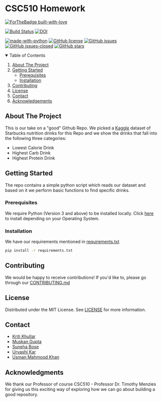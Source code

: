 # CSC510 Homework

[![ForTheBadge built-with-love](http://ForTheBadge.com/images/badges/built-with-love.svg)](https://GitHub.com/usmanwardag/csc510_hw)

[![Build Status](https://app.travis-ci.com/usmanwardag/csc510_hw.svg?branch=main)](https://app.travis-ci.com/usmanwardag/csc510_hw)
[![DOI](https://zenodo.org/badge/DOI/10.5281/zenodo.5366280.svg)](https://doi.org/10.5281/zenodo.5366280)


[![made-with-python](https://img.shields.io/badge/Made%20with-Python-1f425f.svg)](https://www.python.org/)
[![GitHub license](https://img.shields.io/github/license/usmanwardag/csc510_hw)](https://github.com/usmanwardag/csc510_hw/blob/main/LICENSE)
[![GitHub issues](https://img.shields.io/github/issues/usmanwardag/csc510_hw)](https://github.com/usmanwardag/csc510_hw/issues)
[![GitHub issues-closed](https://img.shields.io/github/issues-closed/usmanwardag/csc510_hw)](https://github.com/usmanwardag/csc510_hw/issues?q=is%3Aissue+is%3Aclosed)
[![GitHub stars](https://img.shields.io/github/stars/usmanwardag/csc510_hw)](https://github.com/usmanwardag/csc510_hw/stargazers)

<!-- TABLE OF CONTENTS -->
<details open="open">
  <summary>Table of Contents</summary>
  <ol>
    <li>
      <a href="#about-the-project">About The Project</a>
    </li>
    <li>
      <a href="#getting-started">Getting Started</a>
      <ul>
        <li><a href="#prerequisites">Prerequisites</a></li>
        <li><a href="#installation">Installation</a></li>
      </ul>
    </li>
    <li><a href="#contributing">Contributing</a></li>
    <li><a href="#license">License</a></li>
    <li><a href="#contact">Contact</a></li>
    <li><a href="#acknowledgements">Acknowledgements</a></li>
  </ol>
</details>

<!-- ABOUT THE PROJECT -->
## About The Project

This is our take on a "good" Github Repo. We picked a [Kaggle](https://www.kaggle.com/starbucks/starbucks-menu) dataset of Starbucks nutrition drinks for this Repo and we show the drinks that fall into the following three categories:
* Lowest Calorie Drink
* Highest Carb Drink
* Highest Protein Drink

<!-- GETTING STARTED -->
## Getting Started

The repo contains a simple python script which reads our dataset and based on it we perform basic functions to find specific drinks.

### Prerequisites

We require Python (Version 3 and above) to be installed locally. Click [here](https://www.python.org/downloads/) to install depending on your Operating System. 

### Installation
We have our requirements mentioned in [requirements.txt](https://github.com/usmanwardag/csc510_hw/blob/main/requirements.txt)
  ```sh
  pip install -r requirements.txt
  ```
<!-- CONTRIBUTING -->
## Contributing

We would be happy to receive contributions! If you'd like to, please go through our [CONTRIBUTING.md](https://github.com/usmanwardag/csc510_hw/blob/main/CONTRIBUTING.md)

<!-- LICENSE -->
## License

Distributed under the MIT License. See [LICENSE](https://github.com/usmanwardag/csc510_hw/blob/main/LICENSE) for more information.

<!-- CONTACT -->
## Contact

* [Kriti Khullar](https://github.com/kriti0207)
* [Muskan Gupta](https://github.com/muskan7828)
* [Suneha Bose](https://github.com/sbosenc)
* [Urvashi Kar](https://github.com/Urvashi74)
* [Usman Mahmood Khan](https://github.com/usmanwardag)

## Acknowledgments

We thank our Professor of course CSC510 - Professor Dr. Timothy Menzies for giving us this exciting way of exploring how we can go about building a good repository.
